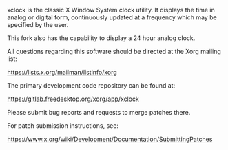 xclock is the classic X Window System clock utility.  It displays
the time in analog or digital form, continuously updated at a
frequency which may be specified by the user.

This fork also has the capability to display a 24 hour analog clock.

All questions regarding this software should be directed at the
Xorg mailing list:

  https://lists.x.org/mailman/listinfo/xorg

The primary development code repository can be found at:

  https://gitlab.freedesktop.org/xorg/app/xclock

Please submit bug reports and requests to merge patches there.

For patch submission instructions, see:

  https://www.x.org/wiki/Development/Documentation/SubmittingPatches

